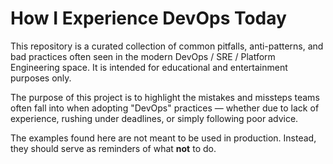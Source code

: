 # How I Experience DevOps Today

This repository is a curated collection of common pitfalls, anti-patterns, and
bad practices often seen in the modern DevOps / SRE / Platform Engineering
space. It is intended for educational and entertainment purposes only.

The purpose of this project is to highlight the mistakes and missteps teams
often fall into when adopting "DevOps" practices — whether due to lack of
experience, rushing under deadlines, or simply following poor advice.

The examples found here are not meant to be used in production. Instead, they
should serve as reminders of what **not** to do.
